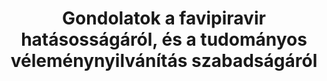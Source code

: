 ---
title: "Gondolatok a favipiravir hatásosságáról, és a tudományos véleménynyilvánítás szabadságáról"
summary: 'Önmagában is kérdést jelent, hogy ezek után hogyan szerepelhet a magyar COVID-19 kezelési protokollban ez a gyógyszer. Az igazi probléma azonban nem is a szerepeltetése, hanem a transzparencia hiánya: az, hogy nem ismerhető meg, hogy a magyar irányelv kidolgozói milyen tudományos ismeretek alapján, milyen bizonyítékokra támaszkodva fogalmazták meg ajánlásukat. Az OGYÉI természetesen képviselheti azt az álláspontot, hogy a favipiravir hatásos, de nem teheti meg, hogy nem indokolja meg, tudományos bizonyítékokkal, hogy ezt mi alapján teszi. A fentiek azonban csak a probléma kisebb részét jelentik.'
authors:
- Ferenci Tamás

publishDate: 2022-02-01T00:00:00

external_link: 'https://github.com/tamas-ferenci/GondolatokAFavipiravirHatasossagarolEsATudomanyosVelemenynyilvanitasSzabadsagarol'
---